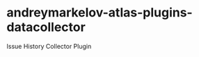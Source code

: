 andreymarkelov-atlas-plugins-datacollector
==========================================

Issue History Collector Plugin

